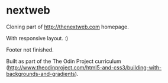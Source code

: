 # nextweb

Cloning part of http://thenextweb.com homepage.

With responsive layout. :) 

Footer not finished.

Built as part of the The Odin Project curriculum (http://www.theodinproject.com/html5-and-css3/building-with-backgrounds-and-gradients).
